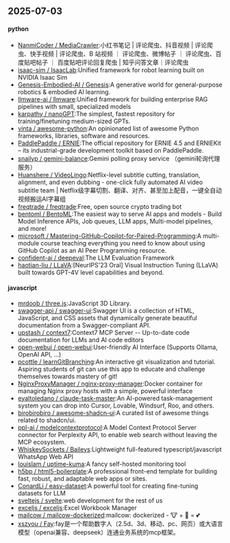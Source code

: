## 2025-07-03

#### python
* [NanmiCoder / MediaCrawler](https://github.com/NanmiCoder/MediaCrawler):小红书笔记 | 评论爬虫、抖音视频 | 评论爬虫、快手视频 | 评论爬虫、B 站视频 ｜ 评论爬虫、微博帖子 ｜ 评论爬虫、百度贴吧帖子 ｜ 百度贴吧评论回复爬虫 | 知乎问答文章｜评论爬虫
* [isaac-sim / IsaacLab](https://github.com/isaac-sim/IsaacLab):Unified framework for robot learning built on NVIDIA Isaac Sim
* [Genesis-Embodied-AI / Genesis](https://github.com/Genesis-Embodied-AI/Genesis):A generative world for general-purpose robotics & embodied AI learning.
* [llmware-ai / llmware](https://github.com/llmware-ai/llmware):Unified framework for building enterprise RAG pipelines with small, specialized models
* [karpathy / nanoGPT](https://github.com/karpathy/nanoGPT):The simplest, fastest repository for training/finetuning medium-sized GPTs.
* [vinta / awesome-python](https://github.com/vinta/awesome-python):An opinionated list of awesome Python frameworks, libraries, software and resources.
* [PaddlePaddle / ERNIE](https://github.com/PaddlePaddle/ERNIE):The official repository for ERNIE 4.5 and ERNIEKit – its industrial-grade development toolkit based on PaddlePaddle.
* [snailyp / gemini-balance](https://github.com/snailyp/gemini-balance):Gemini polling proxy service （gemini轮询代理服务）
* [Huanshere / VideoLingo](https://github.com/Huanshere/VideoLingo):Netflix-level subtitle cutting, translation, alignment, and even dubbing - one-click fully automated AI video subtitle team | Netflix级字幕切割、翻译、对齐、甚至加上配音，一键全自动视频搬运AI字幕组
* [freqtrade / freqtrade](https://github.com/freqtrade/freqtrade):Free, open source crypto trading bot
* [bentoml / BentoML](https://github.com/bentoml/BentoML):The easiest way to serve AI apps and models - Build Model Inference APIs, Job queues, LLM apps, Multi-model pipelines, and more!
* [microsoft / Mastering-GitHub-Copilot-for-Paired-Programming](https://github.com/microsoft/Mastering-GitHub-Copilot-for-Paired-Programming):A multi-module course teaching everything you need to know about using GitHub Copilot as an AI Peer Programming resource.
* [confident-ai / deepeval](https://github.com/confident-ai/deepeval):The LLM Evaluation Framework
* [haotian-liu / LLaVA](https://github.com/haotian-liu/LLaVA):[NeurIPS'23 Oral] Visual Instruction Tuning (LLaVA) built towards GPT-4V level capabilities and beyond.

#### javascript
* [mrdoob / three.js](https://github.com/mrdoob/three.js):JavaScript 3D Library.
* [swagger-api / swagger-ui](https://github.com/swagger-api/swagger-ui):Swagger UI is a collection of HTML, JavaScript, and CSS assets that dynamically generate beautiful documentation from a Swagger-compliant API.
* [upstash / context7](https://github.com/upstash/context7):Context7 MCP Server -- Up-to-date code documentation for LLMs and AI code editors
* [open-webui / open-webui](https://github.com/open-webui/open-webui):User-friendly AI Interface (Supports Ollama, OpenAI API, ...)
* [pcottle / learnGitBranching](https://github.com/pcottle/learnGitBranching):An interactive git visualization and tutorial. Aspiring students of git can use this app to educate and challenge themselves towards mastery of git!
* [NginxProxyManager / nginx-proxy-manager](https://github.com/NginxProxyManager/nginx-proxy-manager):Docker container for managing Nginx proxy hosts with a simple, powerful interface
* [eyaltoledano / claude-task-master](https://github.com/eyaltoledano/claude-task-master):An AI-powered task-management system you can drop into Cursor, Lovable, Windsurf, Roo, and others.
* [birobirobiro / awesome-shadcn-ui](https://github.com/birobirobiro/awesome-shadcn-ui):A curated list of awesome things related to shadcn/ui.
* [ppl-ai / modelcontextprotocol](https://github.com/ppl-ai/modelcontextprotocol):A Model Context Protocol Server connector for Perplexity API, to enable web search without leaving the MCP ecosystem.
* [WhiskeySockets / Baileys](https://github.com/WhiskeySockets/Baileys):Lightweight full-featured typescript/javascript WhatsApp Web API
* [louislam / uptime-kuma](https://github.com/louislam/uptime-kuma):A fancy self-hosted monitoring tool
* [h5bp / html5-boilerplate](https://github.com/h5bp/html5-boilerplate):A professional front-end template for building fast, robust, and adaptable web apps or sites.
* [ConardLi / easy-dataset](https://github.com/ConardLi/easy-dataset):A powerful tool for creating fine-tuning datasets for LLM
* [sveltejs / svelte](https://github.com/sveltejs/svelte):web development for the rest of us
* [exceljs / exceljs](https://github.com/exceljs/exceljs):Excel Workbook Manager
* [mailcow / mailcow-dockerized](https://github.com/mailcow/mailcow-dockerized):mailcow: dockerized - 🐮 + 🐋 = 💕
* [xszyou / Fay](https://github.com/xszyou/Fay):fay是一个帮助数字人（2.5d、3d、移动、pc、网页）或大语言模型（openai兼容、deepseek）连通业务系统的mcp框架。
